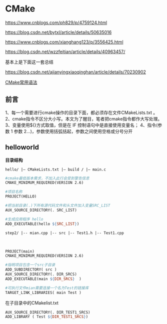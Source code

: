 # CMake

https://www.cnblogs.com/ph829/p/4759124.html

https://blog.csdn.net/bytxl/article/details/50635016

https://www.cnblogs.com/xianghang123/p/3556425.html

https://blog.csdn.net/wzzfeitian/article/details/40963457/

基本上是下面这一套总结

https://blog.csdn.net/ajianyingxiaoqinghan/article/details/70230902

[CMake常用语法](https://www.jianshu.com/p/8909efe13308)

## 前言

1、每一个需要进行cmake操作的目录下面，都必须存在文件CMakeLists.txt 。
2、cmake指令不区分大小写。本文为了醒目，笔者把cmake指令都作大写处理。
3、变量使用${}方式取值，但是在 IF 控制语句中是直接使用变量名；
4、指令(参数 1 参数 2…)，参数使用括弧括起，参数之间使用空格或分号分开

## helloworld

**目录结构**

`hello/
|– CMakeLists.txt
|– build /
|– main.c`

```makefile
#cmake最低版本需求，不加入此行会受到警告信息
CMAKE_MINIMUM_REQUIRED(VERSION 2.6)

#项目名称
PROJECT(HELLO) 

#把当前目录(.)下所有源代码文件和头文件加入变量SRC_LIST
AUX_SOURCE_DIRECTORY(. SRC_LIST)

#生成应用程序 hello
ADD_EXECUTABLE(hello ${SRC_LIST})
```

`step2/
|-- mian.cpp
|-- src
	|-- Test1.h
	|-- Test1.cpp`

​	

```makefile
PROJECT(main)
CMAKE_MINIMUM_REQUIRED(VERSION 2.6) 

#指明项目包含一个src子目录
ADD_SUBDIRECTORY( src )
AUX_SOURCE_DIRECTORY(. DIR_SRCS)
ADD_EXECUTABLE(main ${DIR_SRCS}  )

#可执行文件mian需要连接一个名为Test的链接库
TARGET_LINK_LIBRARIES( main Test )
```

在子目录中的CMakelist.txt

```makefile
AUX_SOURCE_DIRECTORY(. DIR_TEST1_SRCS)
ADD_LIBRARY ( Test ${DIR_TEST1_SRCS})
```

####